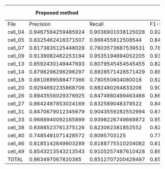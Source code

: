 |         | Proposed method    |                    |                   |                    |                    |                    | LaTorre et al.     |                    |                    |                    |                    |                     | Fernández et al.    |                    |                    |                    |                    |                     | González-Hidalgo et al. |                    |                    |                    |                    |                    | Song and Wang       |                    |                    |                    |                    |                     | Zafari et al. (2015) |                    |                    |                    |                    |                    | Chaves et al.      |                    |                    |                    |                    |                     | Bai et al.          |                    |                    |                    |                    |                    | Wang et al.        |                    |                    |                    |                    |                     | Zafari et al. (2020) |                     |                    |                    |                    |                     
|---------|--------------------|--------------------|--------------------|--------------------|--------------------|--------------------|--------------------|--------------------|--------------------|--------------------|---------------------|---------------------|--------------------|--------------------|--------------------|--------------------|---------------------|-------------------------|--------------------|--------------------|--------------------|--------------------|--------------------|---------------------|--------------------|--------------------|--------------------|--------------------|---------------------|----------------------|--------------------|--------------------|--------------------|--------------------|--------------------|--------------------|--------------------|--------------------|--------------------|--------------------|---------------------|---------------------|--------------------|--------------------|--------------------|--------------------|--------------------|--------------------|--------------------|--------------------|--------------------|--------------------|---------------------|----------------------|---------------------|--------------------|--------------------|--------------------|---------------------|
| File    | Precision          | Recall             | F1-Score           | SDS-Score          | CBA                | MCC                | Precision          | Recall             | F1-Score           | SDS-Score          | CBA                 | MCC                 | Precision          | Recall             | F1-Score           | SDS-Score          | CBA                 | MCC                     | Precision          | Recall             | F1-Score           | SDS-Score          | CBA                | MCC                 | Precision          | Recall             | F1-Score           | SDS-Score          | CBA                 | MCC                  | Precision          | Recall             | F1-Score           | SDS-Score          | CBA                | MCC                | Precision          | Recall             | F1-Score           | SDS-Score          | CBA                 | MCC                 | Precision          | Recall             | F1-Score           | SDS-Score          | CBA                | MCC                | Precision          | Recall             | F1-Score           | SDS-Score          | CBA                 | MCC                  | Precision           | Recall             | F1-Score           | SDS-Score          | CBA                 | MCC                 |
| cell_04 | 0.9467564259485924 | 0.9036901038125028 | 0.9243950663779306 | 0.9777777777777777 | 0.801994301994302  | 0.9153163838882555 | 0.8845526315789473 | 0.7661169415292354 | 0.817857142857143  | 0.9302325581395349 | 0.7868589743589745  | 0.8641114810741004  | 0.8819163292847503 | 0.8358974358974359 | 0.8504730563554093 | 0.9318181818181818 | 0.719187675070028   | 0.7862281650448961      | 0.9128421052631579 | 0.896              | 0.9042051282051282 | 0.9761904761904762 | 0.6162962962962962 | 0.9072647087265547  | 0.870842105263158  | 0.9358908780903666 | 0.8997222222222223 | 0.9302325581395349 | 0.8415032679738562  | 0.872319855665502    | 0.9329396662387676 | 0.9319366270585783 | 0.9319477296521772 | 0.9318181818181818 | 0.6225071225071225 | 0.8639760635818958 | 0.9573934837092732 | 0.9334215167548501 | 0.9442876942876943 | 0.9772727272727273 | 0.6353276353276353  | 0.9097772043018999  | 0.9467564259485924 | 0.9776386404293382 | 0.9588843289253687 | 0.9772727272727273 | 0.9686609686609686 | 0.9560647063436458 | 0.8319390581717452 | 0.9105528973950028 | 0.8685209285433251 | 0.8837209302325582 | 0.6874074074074074  | 0.7893841750343733   | 0.7954887218045112  | 0.7440476190476191 | 0.7654756254661332 | 0.8636363636363636 | 0.5166666666666667  | 0.6300778690161922  |
| cell_05 | 0.8325462416371507 | 0.866455912508544  | 0.8432631669882223 | 0.8653846153846154 | 0.6666666666666666 | 0.7383121010166688 | 0.7890963203463204 | 0.8152822580645162 | 0.7938057537912578 | 0.8913043478260869 | 0.6832399626517275  | 0.750913659016004   | 0.7889346425931792 | 0.8350496838301716 | 0.8096399535423926 | 0.84               | 0.6174603174603175  | 0.6913671546191873      | 0.8084157905586478 | 0.8551807760141094 | 0.8296846011131725 | 0.86               | 0.6363315696649029 | 0.7162177609253426  | 0.7096057096057097 | 0.8652509652509652 | 0.7767359195930624 | 0.8666666666666667 | 0.6140350877192983  | 0.6953451275343541   | 0.8560114128295947 | 0.937086135208665  | 0.8914965159617566 | 0.88               | 0.6604938271604939 | 0.8000024734394718 | 0.8480421094057458 | 0.9385614385614385 | 0.8896156688839615 | 0.9                | 0.6645502645502644  | 0.7886361391786634  | 0.7563852813852815 | 0.8543552036199095 | 0.7945350945350945 | 0.8541666666666666 | 0.6631393298059964 | 0.7192230715936072 | 0.7611073137388926 | 0.844449179629235  | 0.8003613369467028 | 0.8571428571428571 | 0.5487179487179487  | 0.604069226535848    | 0.8115035371132934  | 0.7594729965156793 | 0.7631768154416239 | 0.8113207547169812 | 0.5509031198686372  | 0.6245267514630958  |
| cell_07 | 0.8173835125448028 | 0.7603573687539531 | 0.7850439882697946 | 0.8157894736842105 | 0.5492424242424242 | 0.6641521074141212 | 0.7561507936507936 | 0.6701388888888888 | 0.7092352092352092 | 0.7837837837837838 | 0.5082815734989649  | 0.5628667293627907  | 0.6777777777777778 | 0.6803591470258137 | 0.6756453423120089 | 0.7567567567567568 | 0.6233766233766235  | 0.5253301154853763      | 0.7428571428571429 | 0.7181054239877769 | 0.7292517006802721 | 0.7837837837837838 | 0.5206349206349207 | 0.5658681853992183  | 0.6699588477366255 | 0.7456427015250544 | 0.7052695552695554 | 0.7837837837837838 | 0.5931372549019608  | 0.5359207125159168   | 0.6699588477366255 | 0.7099720980009938 | 0.6892416225749559 | 0.7368421052631579 | 0.5789760348583878 | 0.5006594833665903 | 0.7634099616858239 | 0.7436479128856625 | 0.7532618825722275 | 0.7692307692307693 | 0.5092592592592592  | 0.5459459753611506  | 0.7741379310344827 | 0.7089655172413794 | 0.7350011268875365 | 0.7837837837837838 | 0.5320910973084886 | 0.6145443198998211 | 0.5958333333333333 | 0.6273148148148148 | 0.6105889724310776 | 0.6756756756756757 | 0.5212418300653595  | 0.38871207142058906  | 0.6462962962962961  | 0.5995884773662552 | 0.6163247625235929 | 0.7894736842105263 | 0.6296296296296297  | 0.5117924528301887  |
| cell_09 | 0.9139082462253194 | 0.9535194694052205 | 0.9327235772357725 | 0.9534883720930233 | 0.6527777777777778 | 0.9092827004219409 | 0.9387755102040816 | 0.8789214415348716 | 0.9032345013477088 | 0.9545454545454546 | 0.6234817813765182  | 0.9125683242959955  | 0.8080357142857144 | 0.7423835125448028 | 0.765967365967366  | 0.8372093023255814 | 0.5577777777777778  | 0.6812090715138411      | 0.86996336996337   | 0.9529914529914529 | 0.9071075123706702 | 0.9512195121951219 | 0.6521739130434783 | 0.9048723897911833  | 0.8015873015873016 | 0.9001122334455668 | 0.8477641521119783 | 0.9024390243902439 | 0.5993265993265994  | 0.7703953344487646   | 0.8898809523809523 | 0.9524027459954234 | 0.9198936170212766 | 0.9523809523809523 | 0.6521739130434783 | 0.9076923076923077 | 0.9139082462253194 | 0.9535194694052205 | 0.9327235772357725 | 0.9545454545454546 | 0.6352339181286549  | 0.871058144318229   | 0.9047619047619048 | 0.8907563025210083 | 0.8906882591093117 | 0.9302325581395349 | 0.5925925925925926 | 0.8662734872135728 | 0.8015873015873016 | 0.9233511586452763 | 0.8573607932875666 | 0.9                | 0.6167557932263814  | 0.8110683765720295   | 0.8457080200501254  | 0.9277889700327375 | 0.8848398169336386 | 0.9302325581395349 | 0.6025934401220442  | 0.787479322306713   |
| cell_13 | 0.8592430149447693 | 0.8079545454545455 | 0.8227920227920228 | 0.8372093023255814 | 0.7188805346700083 | 0.7310098971550154 | 0.8005299707602339 | 0.6892675339366516 | 0.7289141414141413 | 0.8292682926829268 | 0.6123898834896276  | 0.6421238901521782  | 0.6590193432298694 | 0.6449310493428141 | 0.6487179487179486 | 0.7714285714285715 | 0.6049019607843137  | 0.5596739027875043      | 0.8401272789817681 | 0.7764279624893435 | 0.7984885890194355 | 0.8536585365853658 | 0.6628045157456922 | 0.7216202539924162  | 0.7299220272904484 | 0.7604166666666666 | 0.742654600301659  | 0.7894736842105263 | 0.6574074074074074  | 0.6426512099027951   | 0.8218880534670008 | 0.8153968253968253 | 0.8176712176712178 | 0.8333333333333334 | 0.7648148148148147 | 0.7268326590665244 | 0.8341933264533884 | 0.7775401069518717 | 0.7920060331825037 | 0.8536585365853658 | 0.6584795321637427  | 0.7189349392943383  | 0.7434966727162735 | 0.7294986960301363 | 0.7302534630120837 | 0.7894736842105263 | 0.5715686274509804 | 0.5951161539431149 | 0.8625730994152047 | 0.8392379679144386 | 0.8461672473867596 | 0.8780487804878049 | 0.8277777777777778  | 0.7914126977838107   | 0.757218567251462   | 0.5482077205882352 | 0.6278771811604482 | 0.8333333333333334 | 0.6890838206627681  | 0.6116777418411966  |
| cell_14 | 0.8796296296296297 | 0.8928571428571429 | 0.8855799373040751 | 0.9137931034482759 | 0.5849753694581281 | 0.7414853193764244 | 0.8341384863123993 | 0.8521739130434782 | 0.8376981100093228 | 0.9074074074074074 | 0.5555555555555556  | 0.7258930175302737  | 0.7875201288244766 | 0.8542363433667781 | 0.8184343138403845 | 0.8703703703703703 | 0.6883950617283952  | 0.72764378871587        | 0.8444444444444444 | 0.8901098901098901 | 0.8666232921275212 | 0.9107142857142857 | 0.5925925925925926 | 0.7368227206757031  | 0.7587424633936262 | 0.8446869409660107 | 0.7991949910554561 | 0.8679245283018868 | 0.5512820512820512  | 0.6482712765957446   | 0.8253743104806934 | 0.9041134751773049 | 0.8629080885519855 | 0.8947368421052632 | 0.5696649029982362 | 0.6879009315611418 | 0.8796296296296297 | 0.8928571428571429 | 0.8855799373040751 | 0.9137931034482759 | 0.5849753694581281  | 0.7414853193764244  | 0.8796296296296297 | 0.8630952380952381 | 0.8696309739866908 | 0.8813559322033898 | 0.5555555555555556 | 0.7175324675324676 | 0.7793771043771044 | 0.8818181818181818 | 0.8268753973299428 | 0.9038461538461539 | 0.5865384615384616  | 0.7179667608739022   | 0.773063973063973   | 0.8099173553719008 | 0.7866419294990723 | 0.8571428571428571 | 0.5227756492124308  | 0.6316942565445943  |
| cell_18 | 0.8810699588477366 | 0.780550604080016  | 0.8231944740141461 | 0.8275862068965517 | 0.5769883711060181 | 0.6476095782465713 | 0.7703157703157703 | 0.6607464607464607 | 0.7075890594270189 | 0.7636363636363637 | 0.4915824915824916  | 0.4640861482664443  | 0.7590187590187589 | 0.6845238095238095 | 0.7181155579114764 | 0.8596491228070176 | 0.610909090909091   | 0.5819815540758045      | 0.8162519503982918 | 0.7323848238482384 | 0.7611930951242285 | 0.8035714285714286 | 0.5214285714285715 | 0.5670184292444594  | 0.6002244668911335 | 0.724822392725206  | 0.6561950729009552 | 0.7804878048780488 | 0.5337301587301587  | 0.5411998562793483   | 0.7173537173537173 | 0.7386603995299648 | 0.7266863016863018 | 0.7843137254901961 | 0.5358715358715359 | 0.5545481521088236 | 0.8990281603917969 | 0.8006114130434783 | 0.8461564800547852 | 0.8545454545454545 | 0.5482954545454546  | 0.6856577569276665  | 0.8007424674091341 | 0.6973124914301385 | 0.7430929726011694 | 0.7678571428571429 | 0.4862914862914863 | 0.5083984053862172 | 0.638938403644286  | 0.6878306878306878 | 0.6605664488017429 | 0.7346938775510204 | 0.5562817719680465  | 0.4856383177089109   | 0.6469456469456469  | 0.5919152276295133 | 0.6175411255411255 | 0.7735849056603774 | 0.5496296296296297  | 0.447075058139195   |
| cell_20 | 0.9294692235868706 | 0.882480264833206  | 0.9053385350694972 | 0.8983050847457628 | 0.585081585081585  | 0.6876360324688022 | 0.8765262515262515 | 0.7755456349206349 | 0.8228395061728395 | 0.8620689655172413 | 0.557997557997558   | 0.6043606065222541  | 0.7818809097878865 | 0.7181659756024278 | 0.7459335422090817 | 0.8035714285714286 | 0.49722222222222223 | 0.5158578707548201      | 0.9010629892982833 | 0.8248665532770664 | 0.8601879626334352 | 0.896551724137931  | 0.6616161616161617 | 0.7123666889750853  | 0.6608829766724504 | 0.809155701754386  | 0.7232362232362233 | 0.7843137254901961 | 0.4945945945945946  | 0.49602480210545913  | 0.7328187685330542 | 0.8391156462585033 | 0.7804576376004946 | 0.8301886792452831 | 0.5505430242272348 | 0.5701045132377518 | 0.9046123944083126 | 0.8751552795031056 | 0.8858594821327741 | 0.8771929824561403 | 0.5962962962962962  | 0.6471134939561609  | 0.9046123944083126 | 0.8476042590949423 | 0.8743599257884973 | 0.8771929824561403 | 0.5690235690235691 | 0.6499336836196816 | 0.7328187685330542 | 0.8226351351351351 | 0.7749263756135365 | 0.7636363636363637 | 0.5722222222222223  | 0.4937158444964755   | 0.6382783882783882  | 0.7612314278519265 | 0.6785023219814242 | 0.7843137254901961 | 0.548611111111111   | 0.5348951101194733  |
| cell_26 | 0.8943556029376925 | 0.8474880499463466 | 0.8693950281352761 | 0.8831168831168831 | 0.6012626262626263 | 0.6286861900321683 | 0.8851791726791727 | 0.8208816059562328 | 0.8510388162562076 | 0.8846153846153846 | 0.5724358974358975  | 0.5569182451826231  | 0.8007243638196019 | 0.7909185532136351 | 0.7908205465809153 | 0.8783783783783784 | 0.6195697577276524  | 0.6233151182333079      | 0.8418402777777777 | 0.8506944444444443 | 0.8459168755221385 | 0.88               | 0.6185355862775217 | 0.5609182169519847  | 0.715140415140415  | 0.8715384615384616 | 0.7831548981991459 | 0.873015873015873  | 0.4824717765894236  | 0.49745212928277066  | 0.820408163265306  | 0.865784832451499  | 0.842421093383866  | 0.8873239436619719 | 0.7353448275862068 | 0.6423173803526449 | 0.8443956043956045 | 0.8584449958643507 | 0.8511912087912088 | 0.8552631578947368 | 0.678415300546448   | 0.6058743223058648  | 0.8562934027777777 | 0.84609375         | 0.8508202099737532 | 0.8666666666666667 | 0.5772486772486772 | 0.5537415349673428 | 0.769588122605364  | 0.849730888523992  | 0.8024609490126732 | 0.8428571428571429 | 0.5376984126984127  | 0.5430346811201452   | 0.7150426219870664  | 0.7978934645601312 | 0.7408399470899469 | 0.8285714285714286 | 0.4628721859114016  | 0.46578176856445525 |
| cell_27 | 0.8642497853024169 | 0.832589048378522  | 0.847430101734086  | 0.8823529411764706 | 0.6129629629629629 | 0.5910183039696107 | 0.7959493336851828 | 0.7862621778271057 | 0.789284000268559  | 0.8382352941176471 | 0.5561538461538461  | 0.49075100882089334 | 0.773870360408822  | 0.7811234817813766 | 0.7701282051282051 | 0.8235294117647058 | 0.5299999999999999  | 0.49326488653363565     | 0.8556420851875397 | 0.83287419651056   | 0.8426102869093522 | 0.8507462686567164 | 0.5910493827160493 | 0.5285582401787993  | 0.6962505579526855 | 0.8437321198089232 | 0.7597558584174919 | 0.8596491228070176 | 0.6073941562313655  | 0.5845767310813008   | 0.8198982835346471 | 0.8407449693163979 | 0.8288478847884788 | 0.835820895522388  | 0.6193406593406593 | 0.573171884260599  | 0.7959493336851828 | 0.8607795319385616 | 0.8265672119772624 | 0.8571428571428571 | 0.6696900982615269  | 0.5822975216466579  | 0.8286545185583647 | 0.8206640058055152 | 0.824084249084249  | 0.859375           | 0.5276760276760276 | 0.4786830013096083 | 0.7314153238066281 | 0.8524499654934438 | 0.7868071119079635 | 0.875              | 0.5576719576719577  | 0.4879277039266332   | 0.7301611432046213  | 0.7922927936953182 | 0.7341526804986563 | 0.796875           | 0.4028368794326241  | 0.412993669461743   |
| cell_31 | 0.8470679012345679 | 0.9043559282552994 | 0.8743358663083435 | 0.8852459016393442 | 0.6581761006289308 | 0.5412096841821211 | 0.8751700680272109 | 0.9232486263736264 | 0.8955971277399849 | 0.95               | 0.7094017094017094  | 0.7369926547542384  | 0.8424908424908425 | 0.8484848484848485 | 0.8417935006170298 | 0.9                | 0.46187363834422657 | 0.49688676023952977     | 0.8706199460916443 | 0.8762803234501348 | 0.8731928448909582 | 0.9016393442622951 | 0.508641975308642  | 0.45043310050373386 | 0.7503881987577641 | 0.9526679841897234 | 0.8394861660079052 | 0.8518518518518519 | 0.48666666666666664 | 0.42963478442722713  | 0.7607619047619048 | 0.9039613526570048 | 0.8239775910364147 | 0.8333333333333334 | 0.6227920227920228 | 0.5101484246555372 | 0.8582010582010582 | 0.9161076170510133 | 0.8850673621315823 | 0.9166666666666666 | 0.6255765199161425  | 0.5589424361014801  | 0.8751700680272109 | 0.8994236583522298 | 0.8854716711859568 | 0.9193548387096774 | 0.6358939802336029 | 0.6443235982371264 | 0.7674772036474165 | 0.8964539007092198 | 0.8269602737687844 | 0.875              | 0.4993197278911565  | 0.41448221712005046  | 0.7905733722060252  | 0.8981639478533889 | 0.8284155767570186 | 0.8793103448275862 | 0.47851851851851857 | 0.5269312287187037  |
| cell_33 | 0.9688940092165899 | 0.9398226749669872 | 0.9538714715118134 | 0.9285714285714286 | 0.7787524366471734 | 0.7847967334163113 | 0.88126026272578   | 0.8903343782654127 | 0.8838310509816861 | 0.8840579710144928 | 0.540945165945166   | 0.5407484705681459  | 0.8908730158730158 | 0.8317205957883924 | 0.8590472228000833 | 0.8857142857142857 | 0.6206349206349205  | 0.5797169096162336      | 0.9096230158730159 | 0.8806432748538011 | 0.8925475254015078 | 0.8970588235294118 | 0.5984126984126984 | 0.6341787688683632  | 0.7590476190476191 | 0.8977021276595746 | 0.8221296921239811 | 0.8813559322033898 | 0.5583333333333332  | 0.517700404105194    | 0.9034933645589384 | 0.8934426229508197 | 0.8932935916542475 | 0.8985507246376812 | 0.6626262626262626 | 0.6741993557795204 | 0.8873015873015871 | 0.8757575757575756 | 0.8791672054829948 | 0.8985507246376812 | 0.6535353535353535  | 0.6319023815242121  | 0.9844104308390023 | 0.9548440065681445 | 0.9693678641047062 | 0.9428571428571428 | 0.8160919540229884 | 0.824912102441233  | 0.8613945578231291 | 0.8909090909090909 | 0.8745848745848744 | 0.8923076923076924 | 0.609090909090909   | 0.5133563080323992   | 0.7833800186741363  | 0.8309235458889438 | 0.7999550448603548 | 0.8115942028985508 | 0.41825396825396827 | 0.35504090010304995 |
| cell_38 | 0.8388523761375126 | 0.823062381852552  | 0.8288626371186216 | 0.8518518518518519 | 0.5368217054263565 | 0.627504280657804  | 0.8182601205857021 | 0.7651072124756335 | 0.7838920514442336 | 0.7894736842105263 | 0.5409631019387117  | 0.5118047294611074  | 0.7097495527728086 | 0.7226017226017226 | 0.7027972027972029 | 0.7547169811320755 | 0.4506578947368421  | 0.4336925434865122      | 0.9299285605715154 | 0.8100452488687783 | 0.8656968163609529 | 0.896551724137931  | 0.5748792270531401 | 0.6995242948821969  | 0.5688922230557639 | 0.790828048892565  | 0.6527188940092165 | 0.7272727272727273 | 0.45244003308519437 | 0.40923836001333025  | 0.626022825150732  | 0.7605902777777778 | 0.6796237507348618 | 0.75               | 0.530952380952381  | 0.4777101877018287 | 0.6923194614443084 | 0.7845864661654136 | 0.7314439946018894 | 0.76               | 0.48280423280423285 | 0.4655159316574142  | 0.9491651759093619 | 0.8669871794871795 | 0.9058185404339251 | 0.9137931034482759 | 0.5756501182033097 | 0.7451455800606154 | 0.5898312813497492 | 0.7581083053568822 | 0.6591909556615437 | 0.7083333333333334 | 0.5087301587301588  | 0.3902332138109318   | 0.6834276136601718  | 0.7332182726204465 | 0.6798455598455598 | 0.7169811320754716 | 0.4186818397344713  | 0.4012805481767966  |
| cell_40 | 0.7485491071428572 | 0.8095703125       | 0.7776935634328358 | 0.8947368421052632 | 0.5186781609195402 | 0.5913393408974721 | 0.7104761904761905 | 0.7866666666666667 | 0.7397101449275363 | 0.8888888888888888 | 0.46551724137931033 | 0.5639170231237713  | 0.6985714285714286 | 0.8090497737556561 | 0.7255081967213115 | 0.8611111111111112 | 0.47586206896551725 | 0.6345668413335606      | 0.6511904761904761 | 0.7689655172413793 | 0.7037037037037037 | 0.8181818181818182 | 0.4857142857142857 | 0.430036634310747   | 0.4341269841269841 | 0.8179012345679012 | 0.5644654088050314 | 0.75               | 0.36507936507936506 | 0.3439141216596421   | 0.6173894557823129 | 0.8154761904761905 | 0.6930992736077481 | 0.8285714285714286 | 0.5632716049382717 | 0.5754757553286204 | 0.6847290640394089 | 0.79833531510107   | 0.734794061302682  | 0.8333333333333334 | 0.4540229885057471  | 0.48643224132050505 | 0.7104761904761905 | 0.8044444444444445 | 0.7525925925925926 | 0.9393939393939394 | 0.5432098765432098 | 0.71406275698641   | 0.5422077922077921 | 0.8567493112947657 | 0.6639325586694007 | 0.8214285714285714 | 0.41111111111111115 | 0.38100106190737587  | 0.45452380952380955 | 0.8190277777777777 | 0.5686596422445478 | 0.6666666666666666 | 0.3432098765432099  | 0.2757316821228852  |
| cell_46 | 0.8185142649903289 | 0.8188775510204082 | 0.8154925073099415 | 0.875              | 0.574113475177305  | 0.6070250027969274 | 0.7448607799919031 | 0.7935769656699889 | 0.7649494482522964 | 0.8518518518518519 | 0.48712737127371275 | 0.5022922204339539  | 0.7871461227360647 | 0.782841715022566  | 0.7849003447985872 | 0.8703703703703703 | 0.46899224806201545 | 0.47758459902505235     | 0.7992612864726943 | 0.7904906643508467 | 0.7929078014184398 | 0.8909090909090909 | 0.6085858585858586 | 0.599420593448238   | 0.6349129593810445 | 0.8138138138138138 | 0.7122085791546241 | 0.78               | 0.4611111111111111  | 0.37522064944288214  | 0.7420542465271673 | 0.8258456659619451 | 0.7808080808080807 | 0.8490566037735849 | 0.5992063492063492 | 0.5449044877585213 | 0.7943799699118848 | 0.82951705504897   | 0.8048962437614919 | 0.8518518518518519 | 0.5398550724637681  | 0.4884792117362902  | 0.7992612864726943 | 0.8070921985815603 | 0.798144296912494  | 0.8888888888888888 | 0.6018518518518517 | 0.6363909710246675 | 0.6779617988394584 | 0.7974999999999999 | 0.7322249589490969 | 0.803921568627451  | 0.5405982905982906  | 0.436266997883891    | 0.6810813300175002  | 0.682752613240418  | 0.6682958618442489 | 0.8181818181818182 | 0.537940379403794   | 0.5440382111142243  |
| cell_49 | 0.8543213543213543 | 0.9105257487610428 | 0.8800323307365561 | 0.9069767441860465 | 0.7105508870214753 | 0.7344862176093059 | 0.6546332046332047 | 0.8376581196581196 | 0.7110215053763441 | 0.8157894736842105 | 0.5206907787552949  | 0.5787469292103321  | 0.6167596167596168 | 0.7408990186767964 | 0.6431510875955321 | 0.7631578947368421 | 0.36476426799007444 | 0.4581749531148753      | 0.8185328185328187 | 0.7853535353535355 | 0.7960426179604263 | 0.8372093023255814 | 0.5441176470588235 | 0.549968798379282   | 0.4200986700986701 | 0.9069444444444443 | 0.5599680543076768 | 0.6923076923076923 | 0.3611111111111111  | 0.3896680269807996   | 0.5226029601029601 | 0.8395833333333332 | 0.6236111111111111 | 0.7142857142857143 | 0.4583333333333333 | 0.4228115841005456 | 0.7657473800330943 | 0.8445436507936508 | 0.8000517598343685 | 0.875              | 0.6770833333333334  | 0.6454233684658929  | 0.7881274131274132 | 0.9271164021164022 | 0.8481402511253258 | 0.8571428571428571 | 0.6366946778711484 | 0.6568481226516958 | 0.5481853281853282 | 0.888              | 0.6647044334975369 | 0.7878787878787878 | 0.4583333333333333  | 0.49696481936867615  | 0.4318228002438529  | 0.7032894736842105 | 0.5139507808422659 | 0.6451612903225806 | 0.28843995510662174 | 0.33793299002613153 |
| TOTAL   | 0.863497067820385  | 0.8512707200429497 | 0.8568038832357866 | 0.8876013904982619 | 0.6597806820930554 | 0.7207088370838465 | 0.8138473230462432 | 0.783245888051023  | 0.7980472632390756 | 0.8651551312649165 | 0.6021934564210476  | 0.631882241907188   | 0.7665921153347377 | 0.7527019880314819 | 0.7583765430078362 | 0.8431845597104946 | 0.5988108290473606  | 0.601111769391416       | 0.8386700315866394 | 0.821298176359117  | 0.8295374303641703 | 0.8775267538644471 | 0.6257377624644914 | 0.6775176451473722  | 0.6656955841699405 | 0.8258558493678926 | 0.7353367979385258 | 0.8292011019283747 | 0.5918431138113046  | 0.5953153385147687   | 0.7660949805306189 | 0.8418737883723887 | 0.8011329275340379 | 0.845398773006135  | 0.6504725511209338 | 0.6550128001284834 | 0.8263636929313041 | 0.8469878494011829 | 0.8363823561246218 | 0.8732057416267942 | 0.6342660374634055  | 0.6849988208888395  | 0.8423560608716996 | 0.8358216143077457 | 0.8383711288210662 | 0.8797619047619047 | 0.6382673647199374 | 0.693605173028591  | 0.7112594256158977 | 0.8214633448621923 | 0.762173000518963  | 0.8292367399741267 | 0.6168872085696282  | 0.5924244882163363   | 0.696296878469909   | 0.7281140051644531 | 0.6972990121122371 | 0.8068880688806888 | 0.5326409943134681  | 0.5364567248722613  |
